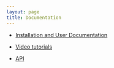 ```yaml
---
layout: page
title: Documentation
---
```


* [Installation and User Documentation](https://cairis.readthedocs.io)

* [Video tutorials](https://www.youtube.com/channel/UC21MvLyGwF9S0f9XlMLBA9Q/videos)

* [API](https://app.swaggerhub.com/apis/failys/CAIRIS)
